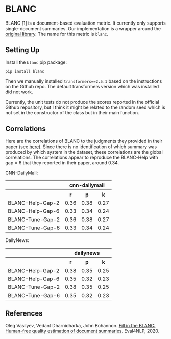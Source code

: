 # BLANC
BLANC [1] is a document-based evaluation metric.
It currently only supports single-document summaries.
Our implementation is a wrapper around the [original library](https://github.com/PrimerAI/blanc).
The name for this metric is `blanc`.

## Setting Up
Install the `blanc` pip package:
```
pip install blanc
```
Then we manually installed `transformers==2.5.1` based on the instructions on the Github repo.
The default transformers version which was installed did not work.

Currently, the unit tests do not produce the scores reported in the official Github repository, but I think it might be related to the random seed which is not set in the constructor of the class but in their main function.

## Correlations
Here are the correlations of BLANC to the judgments they provided in their paper (see [here](../datasets/vasilyev2020.md)).
Since there is no identification of which summary was produced by which system in the dataset, these correlations are the global correlations.
The correlations appear to reproduce the BLANC-Help with gap = 6 that they reported in their paper, around 0.34.  

CNN-DailyMail:
<table>
<tr>
<th></th>
<th colspan="3">cnn-dailymail</th>
</tr>
<tr>
<th></th>
<th>r</th>
<th>p</th>
<th>k</th>
</tr>
<tr>
<td>BLANC-Help-Gap-2</td>
<td>0.36</td>
<td>0.38</td>
<td>0.27</td>
</tr>
<tr>
<td>BLANC-Help-Gap-6</td>
<td>0.33</td>
<td>0.34</td>
<td>0.24</td>
</tr>
<tr>
<td>BLANC-Tune-Gap-2</td>
<td>0.36</td>
<td>0.38</td>
<td>0.27</td>
</tr>
<tr>
<td>BLANC-Tune-Gap-6</td>
<td>0.33</td>
<td>0.34</td>
<td>0.24</td>
</tr>
</table>

DailyNews:
<table>
<tr>
<th></th>
<th colspan="3">dailynews</th>
</tr>
<tr>
<th></th>
<th>r</th>
<th>p</th>
<th>k</th>
</tr>
<tr>
<td>BLANC-Help-Gap-2</td>
<td>0.38</td>
<td>0.35</td>
<td>0.25</td>
</tr>
<tr>
<td>BLANC-Help-Gap-6</td>
<td>0.35</td>
<td>0.32</td>
<td>0.23</td>
</tr>
<tr>
<td>BLANC-Tune-Gap-2</td>
<td>0.38</td>
<td>0.35</td>
<td>0.25</td>
</tr>
<tr>
<td>BLANC-Tune-Gap-6</td>
<td>0.35</td>
<td>0.32</td>
<td>0.23</td>
</tr>
</table>

## References
Oleg Vasilyev, Vedant Dharnidharka, John Bohannon. [Fill in the BLANC: Human-free quality estimation of document summaries](https://www.aclweb.org/anthology/2020.eval4nlp-1.2/). Eval4NLP, 2020.